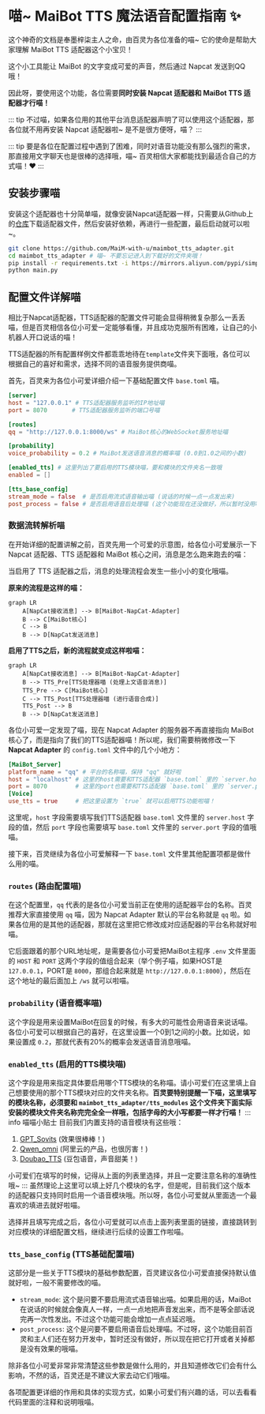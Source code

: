 # 喵~ MaiBot TTS 魔法语音配置指南 ✨

这个神奇的文档是奉墨梓柒主人之命，由百灵为各位准备的喵~ 它的使命是帮助大家理解 MaiBot TTS 适配器这个小宝贝！

这个小工具能让 MaiBot 的文字变成可爱的声音，然后通过 Napcat 发送到QQ哦！

因此呀，要使用这个功能，各位需要**同时安装 Napcat 适配器和 MaiBot TTS 适配器才行喵！**

::: tip
不过喵，如果各位用的其他平台消息适配器声明了可以使用这个适配器，那各位就不用再安装 Napcat 适配器啦~ 是不是很方便呀，喵？
:::

::: tip
要是各位在配置过程中遇到了困难，同时对语音功能没有那么强烈的需求，那直接用文字聊天也是很棒的选择哦，喵~ 百灵相信大家都能找到最适合自己的方式喵！❤️
:::


## 安装步骤喵
安装这个适配器也十分简单喵，就像安装Napcat适配器一样，只需要从Github上的[仓库](https://github.com/MaiM-with-u/maimbot_tts_adapter)下载适配器文件，然后安装好依赖，再进行一些配置，最后启动就可以啦~。
```bash
git clone https://github.com/MaiM-with-u/maimbot_tts_adapter.git
cd maimbot_tts_adapter # 喵~ 不要忘记进入到下载好的文件夹哦！
pip install -r requirements.txt -i https://mirrors.aliyun.com/pypi/simple --upgrade
python main.py
```

## 配置文件详解喵

相比于Napcat适配器，TTS适配器的配置文件可能会显得稍微复杂那么一丢丢喵，但是百灵相信各位小可爱一定能够看懂，并且成功克服所有困难，让自己的小机器人开口说话的喵！

TTS适配器的所有配置样例文件都乖乖地待在`template`文件夹下面哦，各位可以根据自己的喜好和需求，选择不同的语音服务提供商喵。

首先，百灵来为各位小可爱详细介绍一下基础配置文件 `base.toml` 喵。
```toml
[server]
host = "127.0.0.1" # TTS适配器服务监听的IP地址喵
port = 8070       # TTS适配器服务监听的端口号喵

[routes]
qq = "http://127.0.0.1:8000/ws" # MaiBot核心的WebSocket服务地址喵

[probability]
voice_probability = 0.2 # MaiBot发送语音消息的概率喵 (0.0到1.0之间的小数)

[enabled_tts] # 这里列出了要启用的TTS模块喵，要和模块的文件夹名一致哦
enabled = []

[tts_base_config]
stream_mode = false  # 是否启用流式语音输出喵 (说话的时候一点一点发出来)
post_process = false # 是否启用语音后处理喵 (这个功能现在还没做好，所以暂时没用哦)
```

### 数据流转解析喵

在开始详细的配置讲解之前，百灵先用一个可爱的示意图，给各位小可爱展示一下 Napcat 适配器、TTS 适配器和 MaiBot 核心之间，消息是怎么跑来跑去的喵：

当启用了 TTS 适配器之后，消息的处理流程会发生一些小小的变化哦喵。

**原来的流程是这样的喵：**

```mermaid
graph LR
    A[NapCat接收消息] --> B[MaiBot-NapCat-Adapter]
    B --> C[MaiBot核心]
    C --> B
    B --> D[NapCat发送消息]
```

**启用了TTS之后，新的流程就变成这样啦喵：**

```mermaid
graph LR
    A[NapCat接收消息] --> B[MaiBot-NapCat-Adapter]
    B --> TTS_Pre[TTS处理器喵 (处理上文语音消息)]
    TTS_Pre --> C[MaiBot核心]
    C --> TTS_Post[TTS处理器喵 (进行语音合成)]
    TTS_Post --> B
    B --> D[NapCat发送消息]
```

各位小可爱一定发现了喵，现在 Napcat Adapter 的服务器不再直接指向 MaiBot 核心了，而是指向了我们的TTS适配器喵！所以呢，我们需要稍微修改一下 **Napcat Adapter** 的 `config.toml` 文件中的几个小地方：

```toml
[MaiBot_Server]
platform_name = "qq" # 平台的名称喵，保持 "qq" 就好啦
host = "localhost" # 这里的host需要和TTS适配器 `base.toml` 里的 `server.host` 一致喵
port = 8070        # 这里的port也需要和TTS适配器 `base.toml` 里的 `server.port` 一致哦喵
[Voice]
use_tts = true     # 把这里设置为 `true` 就可以启用TTS功能啦喵！
```

这里呢，`host` 字段需要填写我们TTS适配器 `base.toml` 文件里的 `server.host` 字段的值，然后 `port` 字段也需要填写 `base.toml` 文件里的 `server.port` 字段的值哦喵。

接下来，百灵继续为各位小可爱解释一下 `base.toml` 文件里其他配置项都是做什么用的喵。

### `routes` (路由配置喵)
在这个配置里，`qq` 代表的是各位小可爱当前正在使用的适配器平台的名称。百灵推荐大家直接使用 `qq` 喵，因为 Napcat Adapter 默认的平台名称就是 `qq` 啦。如果各位用的是其他的适配器，那就在这里把它修改成对应适配器的平台名称就好啦喵。

它后面跟着的那个URL地址呢，是需要各位小可爱把MaiBot主程序 `.env` 文件里面的 `HOST` 和 `PORT` 这两个字段的值组合起来（举个例子喵，如果HOST是 `127.0.0.1`，PORT是 `8000`，那组合起来就是 `http://127.0.0.1:8000`），然后在这个地址的最后面加上 `/ws` 就可以啦喵。

### `probability` (语音概率喵)
这个字段是用来设置MaiBot在回复的时候，有多大的可能性会用语音来说话喵。各位小可爱可以根据自己的喜好，在这里设置一个0到1之间的小数。比如说，如果设置成 `0.2`，那就代表有20%的概率会发送语音消息哦喵。

### `enabled_tts` (启用的TTS模块喵)
这个字段是用来指定具体要启用哪个TTS模块的名称喵。请小可爱们在这里填上自己想要使用的那个TTS模块对应的文件夹名称。**百灵要特别提醒一下喵，这里填写的模块名称，必须要和 `maimbot_tts_adapter/tts_modules` 这个文件夹下面实际安装的模块文件夹名称完完全全一样哦，包括字母的大小写都要一样才行喵！**
::: info 喵喵小贴士
目前我们内置支持的语音模块有这些哦：
1. [GPT_Sovits](./gpt_sovits) (效果很棒棒！)
2. [Qwen_omni](./qwen_omni) (阿里云的产品，也很厉害！)
3. [Doubao_TTS](./doubao_tts) (豆包语音，声音甜美！)

小可爱们在填写的时候，记得从上面的列表里选择，并且一定要注意名称的准确性哦~
:::
虽然理论上这里可以填上好几个模块的名字，但是呢，目前我们这个版本的适配器只支持同时启用一个语音模块哦。所以呀，各位小可爱就从里面选一个最喜欢的填进去就好啦喵。

选择并且填写完成之后，各位小可爱就可以点击上面列表里面的链接，直接跳转到对应模块的详细配置文档，继续进行后续的设置工作啦喵。

### `tts_base_config` (TTS基础配置喵)
这部分是一些关于TTS模块的基础参数配置，百灵建议各位小可爱直接保持默认值就好啦，一般不需要修改的喵。

- `stream_mode`: 这个是问要不要启用流式语音输出喵。如果启用的话，MaiBot在说话的时候就会像真人一样，一点一点地把声音发出来，而不是等全部话说完再一次性发出。不过这个功能可能会增加一点点延迟哦。
- `post_process`: 这个是问要不要启用语音后处理喵。不过呀，这个功能目前百灵和主人们还在努力开发中，暂时还没有做好，所以现在把它打开或者关掉都是没有效果的哦喵。

除非各位小可爱非常非常清楚这些参数是做什么用的，并且知道修改它们会有什么影响，不然的话，百灵还是不建议大家去动它们哦喵。

各项配置更详细的作用和具体的实现方式，如果小可爱们有兴趣的话，可以去看看代码里面的注释和说明哦喵。